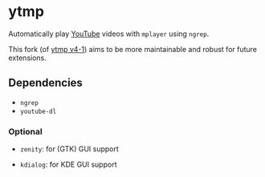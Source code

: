 ytmp
====

Automatically play [YouTube] videos with `mplayer` using `ngrep`.

This fork (of [ytmp v4-1][1]) aims to be more maintainable and robust for future
extensions.

Dependencies
------------

* `ngrep`
* `youtube-dl`

### Optional

* `zenity`: for (GTK) GUI support
* `kdialog`: for KDE GUI support

  [1]: http://aur.archlinux.org/packages.php?ID=40172
  [YouTube]: http://www.youtube.com/
